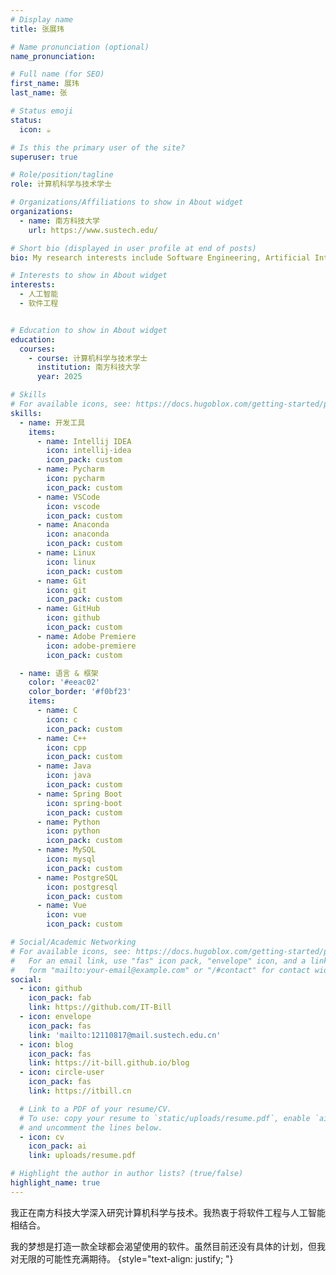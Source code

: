```yaml
---
# Display name
title: 张展玮

# Name pronunciation (optional)
name_pronunciation: 

# Full name (for SEO)
first_name: 展玮
last_name: 张

# Status emoji
status:
  icon: ☕️

# Is this the primary user of the site?
superuser: true

# Role/position/tagline
role: 计算机科学与技术学士

# Organizations/Affiliations to show in About widget
organizations:
  - name: 南方科技大学
    url: https://www.sustech.edu/

# Short bio (displayed in user profile at end of posts)
bio: My research interests include Software Engineering, Artificial Intelligence, and so on.

# Interests to show in About widget
interests:
  - 人工智能
  - 软件工程


# Education to show in About widget
education:
  courses:
    - course: 计算机科学与技术学士
      institution: 南方科技大学
      year: 2025

# Skills
# For available icons, see: https://docs.hugoblox.com/getting-started/page-builder/#icons
skills:
  - name: 开发工具
    items:
      - name: Intellij IDEA
        icon: intellij-idea
        icon_pack: custom
      - name: Pycharm
        icon: pycharm
        icon_pack: custom
      - name: VSCode
        icon: vscode
        icon_pack: custom
      - name: Anaconda
        icon: anaconda
        icon_pack: custom
      - name: Linux
        icon: linux
        icon_pack: custom
      - name: Git
        icon: git
        icon_pack: custom
      - name: GitHub
        icon: github
        icon_pack: custom
      - name: Adobe Premiere
        icon: adobe-premiere
        icon_pack: custom

  - name: 语言 & 框架
    color: '#eeac02'
    color_border: '#f0bf23'
    items:
      - name: C
        icon: c
        icon_pack: custom
      - name: C++
        icon: cpp
        icon_pack: custom
      - name: Java
        icon: java
        icon_pack: custom
      - name: Spring Boot
        icon: spring-boot
        icon_pack: custom
      - name: Python
        icon: python
        icon_pack: custom
      - name: MySQL
        icon: mysql
        icon_pack: custom
      - name: PostgreSQL
        icon: postgresql
        icon_pack: custom
      - name: Vue
        icon: vue
        icon_pack: custom

# Social/Academic Networking
# For available icons, see: https://docs.hugoblox.com/getting-started/page-builder/#icons
#   For an email link, use "fas" icon pack, "envelope" icon, and a link in the
#   form "mailto:your-email@example.com" or "/#contact" for contact widget.
social:
  - icon: github
    icon_pack: fab
    link: https://github.com/IT-Bill
  - icon: envelope
    icon_pack: fas
    link: 'mailto:12110817@mail.sustech.edu.cn'
  - icon: blog
    icon_pack: fas
    link: https://it-bill.github.io/blog
  - icon: circle-user
    icon_pack: fas
    link: https://itbill.cn

  # Link to a PDF of your resume/CV.
  # To use: copy your resume to `static/uploads/resume.pdf`, enable `ai` icons in `params.yaml`,
  # and uncomment the lines below.
  - icon: cv
    icon_pack: ai
    link: uploads/resume.pdf

# Highlight the author in author lists? (true/false)
highlight_name: true
---
```


我正在南方科技大学深入研究计算机科学与技术。我热衷于将软件工程与人工智能相结合。

我的梦想是打造一款全球都会渴望使用的软件。虽然目前还没有具体的计划，但我对无限的可能性充满期待。
{style="text-align: justify; "}

